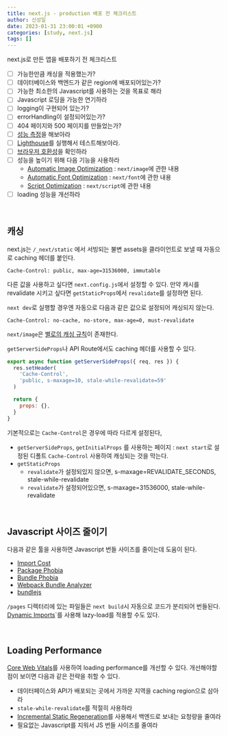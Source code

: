```yaml
---
title: next.js - production 배포 전 체크리스트
author: 신성일
date: 2023-01-31 23:00:01 +0900
categories: [study, next.js]
tags: []
---
```


next.js로 만든 앱을 배포하기 전 체크리스트

- [ ] 가능한만큼 캐싱을 적용했는가?
- [ ] 데이터베이스와 백엔드가 같은 region에 배포되어있는가?
- [ ] 가능한 최소한의 Javascript를 사용하는 것을 목표로 해라
- [ ] Javascript 로딩을 가능한 연기하라
- [ ] logging이 구현되어 있는가?
- [ ] errorHandling이 설정되어있는가?
- [ ] 404 페이지와 500 페이지를 만들었는가?
- [ ] [성능 측정](https://nextjs.org/docs/advanced-features/measuring-performance)을 해보아라
- [ ] [Lighthouse](https://developer.chrome.com/docs/lighthouse/overview/)를 실행해서 테스트해보아라.
- [ ] [브라우저 호환성](https://nextjs.org/docs/basic-features/supported-browsers-features)을 확인하라
- [ ] 성능을 높이기 위해 다음 기능을 사용하라
  - [Automatic Image Optimization](https://nextjs.org/docs/basic-features/image-optimization) : `next/image`에 관한 내용
  - [Automatic Font Optimization](https://nextjs.org/docs/basic-features/font-optimization) : `next/font`에 관한 내용
  - [Script Optimization](https://nextjs.org/docs/basic-features/script) : `next/script`에 관한 내용
- [ ] loading 성능을 개선하라

<br/>

## 캐싱

next.js는 `/_next/static` 에서 서빙되는 불변 assets을 클라이언트로 보낼 때 자동으로 caching 헤더를 붙인다.

```
Cache-Control: public, max-age=31536000, immutable
```

다른 값을 사용하고 싶다면 `next.config.js`에서 설정할 수 있다. 만약 캐시를 revalidate 시키고 싶다면 `getStaticProps`에서 `revalidate`를 설정하면 된다.

`next dev`로 실행할 경우엔 자동으로 다음과 같은 값으로 설정되어 캐싱되지 않는다.

```
Cache-Control: no-cache, no-store, max-age=0, must-revalidate
```

`next/image`은 [별로의 캐싱 규칙](https://nextjs.org/docs/api-reference/next/image#caching-behavior)이 존재한다.

`getServerSideProps`나 API Route에서도 caching 헤더를 사용할 수 있다.

```js
export async function getServerSideProps({ req, res }) {
  res.setHeader(
    'Cache-Control',
    'public, s-maxage=10, stale-while-revalidate=59'
  )

  return {
    props: {},
  }
}
```

기본적으로는 `Cache-Control`은 경우에 따라 다르게 설정된다,

- `getServerSideProps`, `getInitialProps` 를 사용하는 페이지 : `next start`로 설정된 디폴트 `Cache-Control` 사용하여 캐싱되는 것을 막는다.
- `getStaticProps`
  - `revalidate`가 설정되있지 않으면, s-maxage=REVALIDATE_SECONDS, stale-while-revalidate
  - `revalidate`가 설정되어있으면, s-maxage=31536000, stale-while-revalidate

<br/>

## Javascript 사이즈 줄이기

다음과 같은 툴을 사용하면 Javascript 번들 사이즈를 줄이는데 도움이 된다.

- [Import Cost](https://marketplace.visualstudio.com/items?itemName=wix.vscode-import-cost) 
- [Package Phobia](https://packagephobia.com/) 
- [Bundle Phobia](https://bundlephobia.com/)
- [Webpack Bundle Analyzer](https://github.com/vercel/next.js/tree/canary/packages/next-bundle-analyzer) 
- [bundlejs](https://bundlejs.com/)

`/pages` 디렉터리에 있는 파일들은 `next build`시 자동으로 코드가 분리되어 번들된다.  [Dynamic Imports](https://nextjs.org/docs/advanced-features/dynamic-import)`를 사용해 lazy-load를 적용할 수도 있다.

<br/>

## Loading Performance

[Core Web Vitals](https://vercel.com/blog/core-web-vitals?utm_source=next-site&utm_medium=docs&utm_campaign=next-website)를 사용하여 loading performance를 개선할 수 있다. 개선해야할 점이 보이면 다음과 같은 전략을 취할 수 있다.

- 데이터페이스와 API가 배포되는 곳에서 가까운 지역을 caching region으로 삼아라
- `stale-while-revalidate`를 적절히 사용하라
-  [Incremental Static Regeneration](https://nextjs.org/docs/basic-features/data-fetching#incremental-static-regeneration)를 사용해서 백엔드로 보내는 요청량을 줄여라
- 필요없는 Javascript를 지워서 JS 번들 사이즈를 줄여라

